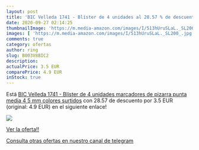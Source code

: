 ```yaml
---
layout: post
title: 'BIC Velleda 1741 - Blíster de 4 unidades al 28.57 % de descuento'
date: 2020-09-27 02:14:25
thumbnailImage: 'https://m.media-amazon.com/images/I/513hUruSLaL._SL200_.jpg'
images: [ 'https://m.media-amazon.com/images/I/513hUruSLaL._SL200_.jpg' ]
comments: true
category: ofertas
author: ring
slug: B003V8BIC2
description:
actualPrice: 3.5 EUR
comparePrice: 4.9 EUR
inStock: true
---
```


Está [BIC Velleda 1741 - Blíster de 4 unidades  marcadores de pizarra punta media  4 5 mm   colores surtidos](https://www.amazon.com/dp/B003V8BIC2/?tag=redken08-20) con 28.57 de descuento por 3.5 EUR (original: 4.9 EUR) en el siguiente enlace!

[![](https://m.media-amazon.com/images/I/513hUruSLaL._SL200_.jpg)](https://www.amazon.com/dp/B003V8BIC2/?tag=redken08-20)

[Ver la oferta!!](https://www.amazon.com/dp/B003V8BIC2/?tag=redken08-20)

[Consulta otras ofertas en nuestro canal de telegram](https://t.me/s/ofertas25)
